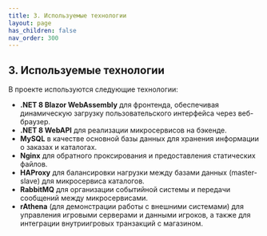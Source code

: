 ```yaml
---
title: 3. Используемые технологии
layout: page
has_children: false
nav_order: 300
---
```


## 3. Используемые технологии

В проекте используются следующие технологии:

- **.NET 8 Blazor WebAssembly** для фронтенда, обеспечивая динамическую загрузку пользовательского интерфейса через веб-браузер.
- **.NET 8 WebAPI** для реализации микросервисов на бэкенде.
- **MySQL** в качестве основной базы данных для хранения информации о заказах и каталогах.
- **Nginx** для обратного проксирования и предоставления статических файлов.
- **HAProxy** для балансировки нагрузки между базами данных (master-slave) для микросервиса каталогов.
- **RabbitMQ** для организации событийной системы и передачи сообщений между микросервисами.
- **rAthena** (для демонстрации работы с внешними системами) для управления игровыми серверами и данными игроков, а также для интеграции внутриигровых транзакций с магазином.